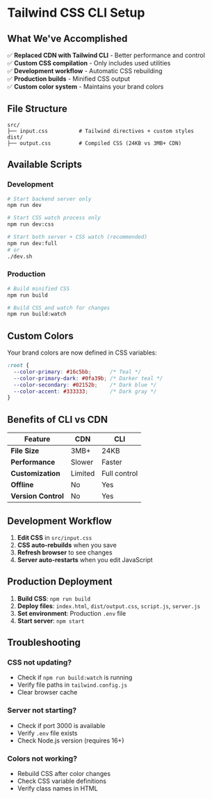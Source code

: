 # Tailwind CSS CLI Setup

## What We've Accomplished

✅ **Replaced CDN with Tailwind CLI** - Better performance and control  
✅ **Custom CSS compilation** - Only includes used utilities  
✅ **Development workflow** - Automatic CSS rebuilding  
✅ **Production builds** - Minified CSS output  
✅ **Custom color system** - Maintains your brand colors  

## File Structure

```
src/
├── input.css          # Tailwind directives + custom styles
dist/
├── output.css         # Compiled CSS (24KB vs 3MB+ CDN)
```

## Available Scripts

### Development
```bash
# Start backend server only
npm run dev

# Start CSS watch process only  
npm run dev:css

# Start both server + CSS watch (recommended)
npm run dev:full
# or
./dev.sh
```

### Production
```bash
# Build minified CSS
npm run build

# Build CSS and watch for changes
npm run build:watch
```

## Custom Colors

Your brand colors are now defined in CSS variables:

```css
:root {
  --color-primary: #16c5bb;      /* Teal */
  --color-primary-dark: #0fa39b; /* Darker teal */
  --color-secondary: #02152b;    /* Dark blue */
  --color-accent: #333333;       /* Dark gray */
}
```

## Benefits of CLI vs CDN

| Feature | CDN | CLI |
|---------|-----|------|
| **File Size** | 3MB+ | 24KB |
| **Performance** | Slower | Faster |
| **Customization** | Limited | Full control |
| **Offline** | No | Yes |
| **Version Control** | No | Yes |

## Development Workflow

1. **Edit CSS** in `src/input.css`
2. **CSS auto-rebuilds** when you save
3. **Refresh browser** to see changes
4. **Server auto-restarts** when you edit JavaScript

## Production Deployment

1. **Build CSS**: `npm run build`
2. **Deploy files**: `index.html`, `dist/output.css`, `script.js`, `server.js`
3. **Set environment**: Production `.env` file
4. **Start server**: `npm start`

## Troubleshooting

### CSS not updating?
- Check if `npm run build:watch` is running
- Verify file paths in `tailwind.config.js`
- Clear browser cache

### Server not starting?
- Check if port 3000 is available
- Verify `.env` file exists
- Check Node.js version (requires 16+)

### Colors not working?
- Rebuild CSS after color changes
- Check CSS variable definitions
- Verify class names in HTML

